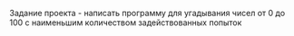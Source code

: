 Задание проекта - написать программу для угадывания чисел от 0 до 100 с наименьшим количеством задействованных попыток
